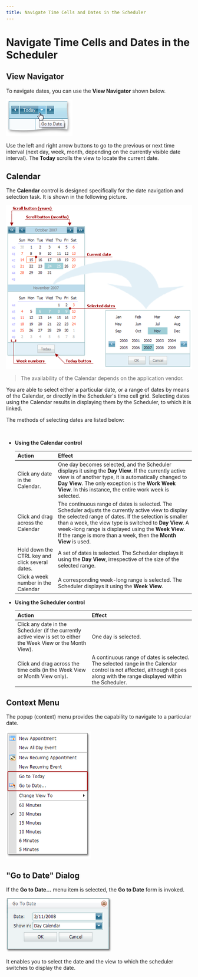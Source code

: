 ```yaml
---
title: Navigate Time Cells and Dates in the Scheduler
---
```

# Navigate Time Cells and Dates in the Scheduler
## View Navigator
To navigate dates, you can use the **View Navigator** shown below.

![VisualElements_ViewNavigator](../../../images/Img6730.png)

Use the left and right arrow buttons to go to the previous or next time interval (next day, week, month, depending on the currently visible date interval). The **Today** scrolls the view to locate the current date.

## Calendar
The **Calendar** control is designed specifically for the date navigation and selection task. It is shown in the following picture.

![VisualElements_DateNavigator](../../../images/Img6711.png)

> The availability of the Calendar depends on the application vendor.

You are able to select either a particular date, or a range of dates by means of the Calendar, or directly in the Scheduler's time cell grid.  Selecting dates using the Calendar results in displaying them by the Scheduler, to which it is linked.

The methods of selecting dates are listed below:

&nbsp;
* **Using the Calendar control**
	
	| Action | Effect |
	|---|---|
	| Click any date in the Calendar. | One day becomes selected, and the Scheduler displays it using the **Day View**. If the currently active view is of another type, it is automatically changed to **Day View**. The only exception is the **Work Week View**. In this instance, the entire work week is selected. |
	| Click and drag across the Calendar | The continuous range of dates is selected. The Scheduler adjusts the currently active view to display the selected range of dates. If the selection is smaller than a week, the view type is switched to **Day View**. A week-long range is displayed using the **Week View**. If the range is more than a week, then the **Month View** is used. |
	| Hold down the CTRL key and click several dates. | A set of dates is selected. The Scheduler displays it using the **Day View**, irrespective of the size of the selected range. |
	| Click a week number in the Calendar | A corresponding week-long range is selected. The Scheduler displays it using the **Week View**. |
* **Using the Scheduler control**
	
	| Action | Effect |
	|---|---|
	| Click any date in the Scheduler (if the currently active view is set to either the Week View or the Month View). | One day is selected. |
	| Click and drag across the time cells (in the Week View or Month View only). | A continuous range of dates is selected. The selected range in the Calendar control is not affected, although it goes along with the range displayed within the Scheduler. |

## Context Menu
The popup (context) menu provides the capability to navigate to a particular date.

![GotoDateMenu](../../../images/Img8304.png)

## "Go to Date" Dialog
If the **Go to Date...** menu item is selected, the **Go to Date** form is invoked.

![GoToDateDialog](../../../images/Img6920.png)

It enables you to select the date and the view to which the scheduler switches to display the date.